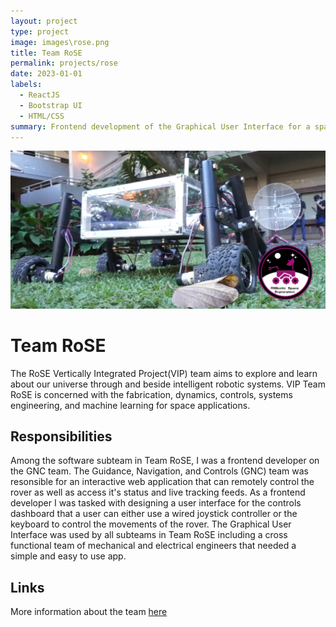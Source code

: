 ```yaml
---
layout: project
type: project
image: images\rose.png
title: Team RoSE
permalink: projects/rose
date: 2023-01-01
labels:
  - ReactJS
  - Bootstrap UI
  - HTML/CSS
summary: Frontend development of the Graphical User Interface for a space rover on Team RoSE.
---
```

<img src="https://github.com/ecadiena/ecadiena.github.io/blob/master/images/12990004_lg.jpg"/>
  
# Team RoSE
The RoSE Vertically Integrated Project(VIP) team aims to explore and learn about our universe through and beside intelligent robotic systems. VIP Team RoSE is concerned with the fabrication, dynamics, controls, systems engineering, and machine learning for space applications. 

## Responsibilities
Among the software subteam in Team RoSE, I was a frontend developer on the GNC team. The Guidance, Navigation, and Controls (GNC) team was resonsible for an interactive web application that can remotely control the rover as well as access it's status and live tracking feeds. As a frontend developer I was tasked with designing a user interface for the controls dashboard that a user can either use a wired joystick controller or the keyboard to control the movements of the rover. The Graphical User Interface was used by all subteams in Team RoSE including a cross functional team of mechanical and electrical engineers that needed a simple and easy to use app.

## Links
More information about the team <a href="https://manoa.hawaii.edu/uh-vip/project/robotic-space-exploration-rose-vip/">here</a>

